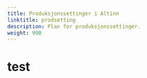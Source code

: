 ```yaml
---
title: Produksjonssettinger i Altinn
linktitle: prodsetting
description: Plan for produksjonssettinger.
weight: 900
---
```



# test
